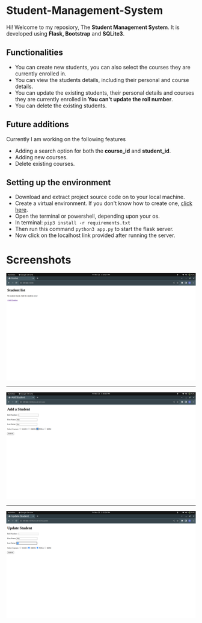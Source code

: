 # Student-Management-System

Hi! Welcome to my reposiory, The **Student Management System**. It is developed using **Flask, Bootstrap** and **SQLite3**.


## Functionalities

- You can create new students, you can also select the courses they are currently enrolled in.
- You can view the students details, including their personal and course details.
- You can update the existing students, their personal details and courses they are currently enrolled in **You can't update the roll number**.
- You can delete the existing students.

## Future additions
Currently I am working on the following features
- Adding a search option for both the **course_id** and **student_id**.
- Adding new courses.
- Delete existing courses.

## Setting up the environment

- Download and extract project source code on to your local machine.
- Create a virtual environment. If you don't know how to create one, [click here](https://docs.python.org/3/library/venv.html).
- Open the terminal or powershell, depending upon your os.
- In terminal: ```pip3 install -r requirements.txt```
- Then run this command ```python3 app.py``` to start the flask server.
- Now click on the localhost link provided after running the server.


# Screenshots

![Home Page](static/home.png)

***

![Add Student](static/add_student.png)
***

![Update Student](static/update_student.png)
